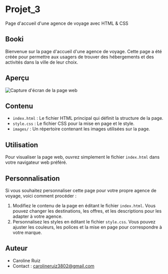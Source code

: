 # Projet_3
Page d'accueil d'une agence de voyage avec HTML &amp; CSS

## Booki

Bienvenue sur la page d'accueil d'une agence de voyage. Cette page a été créée pour permettre aux usagers de trouver des hébergements et des activités dans la ville de leur choix.

## Aperçu

![Capture d'écran de la page web](https://i.ibb.co/3p6MbwT/booki.webp)
## Contenu

- `index.html` : Le fichier HTML principal qui définit la structure de la page.
- `style.css` : Le fichier CSS pour la mise en page et le style.
- `images/` : Un répertoire contenant les images utilisées sur la page.

## Utilisation

Pour visualiser la page web, ouvrez simplement le fichier `index.html` dans votre navigateur web préféré.

## Personnalisation

Si vous souhaitez personnaliser cette page pour votre propre agence de voyage, voici comment procéder :

1. Modifiez le contenu de la page en éditant le fichier `index.html`. Vous pouvez changer les destinations, les offres, et les descriptions pour les adapter à votre agence.
2. Personnalisez les styles en éditant le fichier `style.css`. Vous pouvez ajuster les couleurs, les polices et la mise en page pour correspondre à votre marque.

## Auteur

- Caroline Ruiz
- Contact : carolineruiz3802@gmail.com
